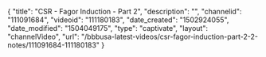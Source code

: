 {
    "title": "CSR - Fagor Induction - Part 2",
    "description": "",
    "channelid": "111091684",
    "videoid": "111180183",
    "date_created": "1502924055",
    "date_modified": "1504049175",
    "type": "captivate",
    "layout": "channelVideo",
    "url": "\/bbbusa-latest-videos\/csr-fagor-induction-part-2-2-notes\/111091684-111180183"
}